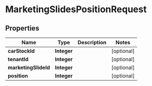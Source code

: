 

# MarketingSlidesPositionRequest


## Properties

| Name | Type | Description | Notes |
|------------ | ------------- | ------------- | -------------|
|**carStockId** | **Integer** |  |  [optional] |
|**tenantId** | **Integer** |  |  [optional] |
|**marketingSlideId** | **Integer** |  |  [optional] |
|**position** | **Integer** |  |  [optional] |



